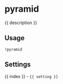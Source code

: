 # pyramid

<script setup>
import { settings as s } from "../../settings/pyramid.js"
const { description, ...settings } = s
import Emote from "./components/Emote.vue"
const emote = "https://static-cdn.jtvnw.net/emoticons/v2/emotesv2_447df256f3b1412b9fa0dfd3e9b6d84c/default/dark/1.0"
</script>

{{ description }}

## Usage

<!-- Input: `!pyramid 🚀` -->

<div style="display: flex; align-items: baseline;"> <code style="display: flex; align-items: center;">!pyramid <Emote :url=emote /></code> </div>


><template v-for="(n, index) in 5"><div style="display: flex; justify-content: center;"><Emote v-for="n in index + 1" :url=emote /></div></template>


## Settings
<div v-for="(setting, index) in settings">
{{ index }} - <code>{{ setting }}</code>
</div>

